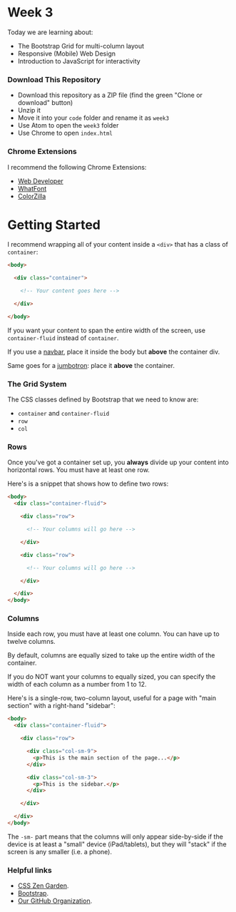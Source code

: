 # Week 3

Today we are learning about:

* The Bootstrap Grid for multi-column layout
* Responsive (Mobile) Web Design
* Introduction to JavaScript for interactivity


### Download This Repository

* Download this repository as a ZIP file (find the green "Clone or download" button)
* Unzip it
* Move it into your `code` folder and rename it as `week3`
* Use Atom to open the `week3` folder
* Use Chrome to open `index.html`

### Chrome Extensions

I recommend the following Chrome Extensions:

* [Web Developer](https://chrome.google.com/webstore/detail/web-developer/bfbameneiokkgbdmiekhjnmfkcnldhhm?hl=en-US)
* [WhatFont](https://chrome.google.com/webstore/detail/whatfont/jabopobgcpjmedljpbcaablpmlmfcogm)
* [ColorZilla](https://chrome.google.com/webstore/detail/colorzilla/bhlhnicpbhignbdhedgjhgdocnmhomnp)

# Getting Started

I recommend wrapping all of your content inside a `<div>` that has a class of `container`:

``` html
<body>

  <div class="container">

    <!-- Your content goes here -->

  </div>

</body>
```

If you want your content to span the entire width of the screen, use `container-fluid` instead of `container`.

If you use a [navbar](https://getbootstrap.com/docs/4.0/components/navbar/), place it inside the body but **above** the container div.  

Same goes for a [jumbotron](https://getbootstrap.com/docs/4.0/components/jumbotron/): place it **above** the container.


### The Grid System

The CSS classes defined by Bootstrap that we need to know are:

* `container` and `container-fluid`
* `row`
* `col`


### Rows

Once you've got a container set up, you **always** divide up your content into horizontal rows.  You must have at least one row.

Here's is a snippet that shows how to define two rows:

``` html
<body>
  <div class="container-fluid">

    <div class="row">

      <!-- Your columns will go here -->

    </div>

    <div class="row">

      <!-- Your columns will go here -->

    </div>

  </div>
</body>
```

### Columns

Inside each row, you must have at least one column. You can have up to twelve columns.  

By default, columns are equally sized to take up the entire width of the container.

If you do NOT want your columns to equally sized, you can specify the width of
each column as a number from 1 to 12.  

Here's is a single-row, two-column layout, useful for a page with "main section" with a right-hand "sidebar":

``` html
<body>
  <div class="container-fluid">

    <div class="row">

      <div class="col-sm-9">
        <p>This is the main section of the page...</p>
      </div>

      <div class="col-sm-3">
        <p>This is the sidebar.</p>
      </div>

    </div>

  </div>
</body>
```

The `-sm-` part means that the columns will only appear side-by-side if the device
is at least a "small" device (iPad/tablets), but they will "stack" if the screen
is any smaller (i.e. a phone).


### Helpful links

* [CSS Zen Garden](http://www.csszengarden.com/).
* [Bootstrap](http://getbootstrap.com/).
* [Our GitHub Organization](http://github.com/kiei924).
